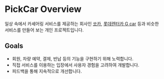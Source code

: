 # PickCar Overview

일상 속에서 카셰어링 서비스를 제공하는 회사인 [쏘카](https://www.socar.kr/), [롯데렌터카 G car](https://www.greencar.co.kr/) 등과 비슷한 서비스를 만들어 보는 개인 프로젝트입니다. 

## Goals

- 회원, 차량 예약, 결제, 반납 등의 기능을 구현하기 위해 노력합니다.
- 직접 서비스를 이용하는 입장에서 사용자 경험을 고려하여 개발합니다.
- 피드백을 통해 지속적으로 개선합니다.